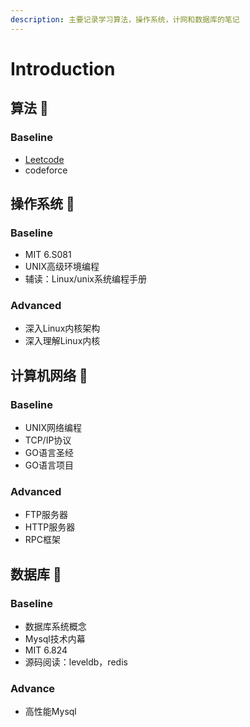 ```yaml
---
description: 主要记录学习算法，操作系统，计网和数据库的笔记
---
```


# Introduction

## 算法  👾

### Baseline

* [Leetcode](suan-fa/leetcode/)
* codeforce

## 操作系统  🎃

### Baseline

* MIT 6.S081
* UNIX高级环境编程
* 辅读：Linux/unix系统编程手册

### Advanced

* 深入Linux内核架构
* 深入理解Linux内核

## 计算机网络  🤖

### Baseline

* UNIX网络编程
* TCP/IP协议
* GO语言圣经
* GO语言项目

### Advanced

* FTP服务器
* HTTP服务器
* RPC框架

## 数据库  🐳

### Baseline

* 数据库系统概念
* Mysql技术内幕
* MIT 6.824
* 源码阅读：leveldb，redis

### Advance

* 高性能Mysql

